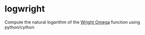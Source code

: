 # logwright

Compute the natural logarithm of the [Wright Omega](https://docs.scipy.org/doc/scipy/reference/generated/scipy.special.wrightomega.html) function using python/cython

